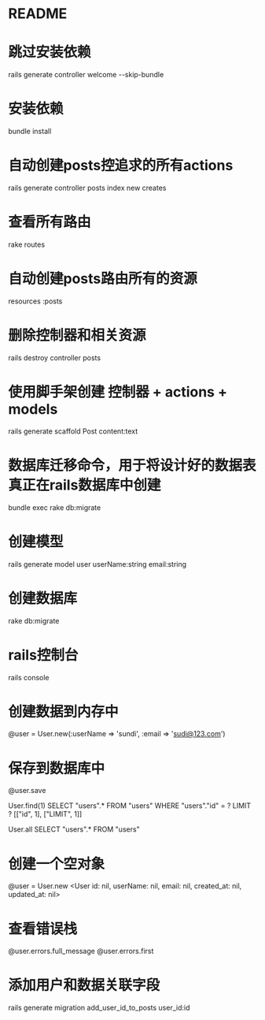 # README

# 跳过安装依赖
rails generate controller welcome --skip-bundle

# 安装依赖
bundle install

# 自动创建posts控追求的所有actions
rails generate controller posts index new creates

# 查看所有路由
rake routes

# 自动创建posts路由所有的资源
resources :posts

# 删除控制器和相关资源
rails destroy controller posts

# 使用脚手架创建 控制器 + actions + models
rails generate scaffold Post content:text

# 数据库迁移命令，用于将设计好的数据表真正在rails数据库中创建
bundle exec rake db:migrate

# 创建模型
rails generate model user userName:string email:string
# 创建数据库
rake db:migrate

# rails控制台
rails console

# 创建数据到内存中
@user = User.new(:userName => 'sundi', :email => 'sudi@123.com')
# 保存到数据库中
@user.save

User.find(1)
SELECT  "users".* FROM "users" WHERE "users"."id" = ? LIMIT ?  [["id", 1], ["LIMIT", 1]]

User.all
SELECT "users".* FROM "users"

# 创建一个空对象
@user = User.new
<User id: nil, userName: nil, email: nil, created_at: nil, updated_at: nil>

# 查看错误栈
@user.errors.full_message
 @user.errors.first

# 添加用户和数据关联字段
rails generate migration add_user_id_to_posts user_id:id